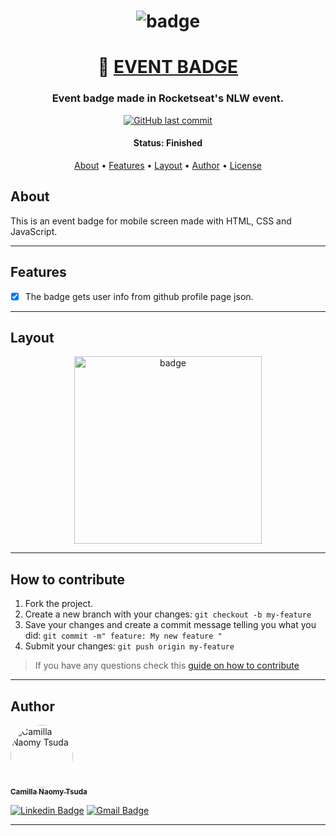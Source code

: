 

<h1 align="center">
    <img alt="badge" title="#badge" src="" />
</h1>

<h1 align="center">
   🚀 <a href="#"> EVENT BADGE </a>
</h1>

<h3 align="center">
    Event badge made in Rocketseat's NLW event.
</h3>

<p align="center">
  <a href="https://github.com/naomy19/cracha_nlw/commits/master">
    <img alt="GitHub last commit" src="https://img.shields.io/badge/last%20commit-october-informational">
  </a>
    
<!--    <img alt="License" src="https://img.shields.io/badge/license-MIT-blueviolet"> -->
</p>


<h4 align="center"> 
	 Status: Finished
</h4>

<p align="center">
 <a href="#about">About</a> •
 <a href="#features">Features</a> •
 <a href="#layout">Layout</a> • 
 <a href="#author">Author</a> • 
 <a href="#user-content-license">License</a>

</p>


## About

This is an event badge for mobile screen made with HTML, CSS and JavaScript.

---

## Features

- [x] The badge gets user info from github profile page json.

---

## Layout

<p align="center">
  <img alt="badge" title="#badge" src="" width="300px">
</p>

---

## How to contribute

1. Fork the project.
2. Create a new branch with your changes: `git checkout -b my-feature`
3. Save your changes and create a commit message telling you what you did: `git commit -m" feature: My new feature "`
4. Submit your changes: `git push origin my-feature`
> If you have any questions check this [guide on how to contribute](./CONTRIBUTING.md)

---

## Author

<a href="https://github.com/naomy19">
 <img style="border-radius: 50%;" src="https://avatars.githubusercontent.com/naomy19" width="100px;" alt="Camilla Naomy Tsuda"/>
 <br />
 <sub><b>Camilla Naomy Tsuda</b></sub></a> 
 <br />

[![Linkedin Badge](https://img.shields.io/badge/-Camilla-blue?style=flat-square&logo=Linkedin&logoColor=white&link=https://www.linkedin.com/in/camilla-naomy-tsuda-33839b133/)](https://www.linkedin.com/in/camilla-naomy-tsuda-33839b133/) 
[![Gmail Badge](https://img.shields.io/badge/-camillanaomy@gmail.com-c14438?style=flat-square&logo=Gmail&logoColor=white&link=mailto:camillanaomy@gmail.com)](mailto:camillanaomy@gmail.com)

---

<!-- ## License

This project is under the license [MIT](./LICENSE).

Made with love by  👋🏽 [Get in Touch!]() -->
<!-- 
--- -->

